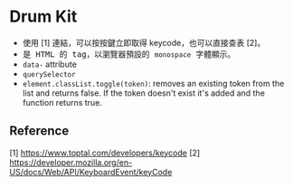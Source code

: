 # Drum Kit

- 使用 [1] 連結，可以按按鍵立即取得 keycode，也可以直接查表 [2]。
- <kbd> 是 HTML 的 tag，以瀏覽器預設的 `monospace` 字體顯示。
- `data-` attribute
- `querySelector`
- `element.classList.toggle(token)`: removes an existing token from the list and returns false. If the token doesn't exist it's added and the function returns true.






## Reference
[1] https://www.toptal.com/developers/keycode
[2] https://developer.mozilla.org/en-US/docs/Web/API/KeyboardEvent/keyCode